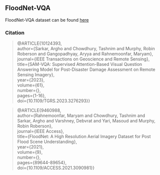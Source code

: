 ## FloodNet-VQA

FloodNet-VQA dataset can be found [here](https://drive.google.com/drive/folders/1LWkpDKQXuWRWZUbf8JDBFb7YfAdOTVVz?usp=drive_link)







### Citation 
> @ARTICLE{10124393,\
>  author={Sarkar, Argho and Chowdhury, Tashnim and Murphy, Robin Roberson and Gangopadhyay, Aryya and Rahnemoonfar, Maryam},\
> journal={IEEE Transactions on Geoscience and Remote Sensing}, \
> title={SAM-VQA: Supervised Attention-Based Visual Question Answering Model for Post-Disaster Damage Assessment on Remote Sensing Imagery}, \
>  year={2023},\
>  volume={61},\
>  number={},\
>  pages={1-16},\
>  doi={10.1109/TGRS.2023.3276293}}


>@ARTICLE{9460988,\
 > author={Rahnemoonfar, Maryam and Chowdhury, Tashnim and Sarkar, Argho and Varshney, Debvrat and Yari, Masoud and Murphy, Robin Roberson},\
 > journal={IEEE Access}, \
 > title={FloodNet: A High Resolution Aerial Imagery Dataset for Post Flood Scene Understanding}, \
 > year={2021},\
 > volume={9},\
 > number={},\
 > pages={89644-89654},\
 > doi={10.1109/ACCESS.2021.3090981}}

